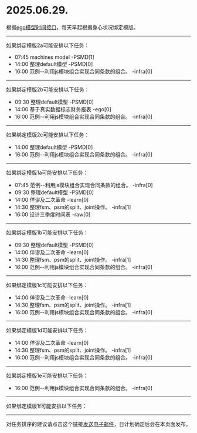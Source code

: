 # 2025.06.29.

根据[ego模型时间接口](https://gitee.com/hyg/blog/blob/master/timeflow.md)，每天早起根据身心状况绑定模版。

---
如果绑定模版2a可能安排以下任务：

- 07:45	machines model -PSMD[1]
- 14:00	整理default模型 -PSMD[0]
- 16:00	范例--利用js模块组合实现合同条款的组合。 -infra[0]

---
如果绑定模版2b可能安排以下任务：

- 09:30	整理default模型 -PSMD[0]
- 14:00	基于真实数据标志财务报表 -ego[0]
- 16:00	范例--利用js模块组合实现合同条款的组合。 -infra[0]

---
如果绑定模版2c可能安排以下任务：

- 14:00	整理default模型 -PSMD[0]
- 16:00	范例--利用js模块组合实现合同条款的组合。 -infra[0]

---
如果绑定模版1a可能安排以下任务：

- 07:45	范例--利用js模块组合实现合同条款的组合。 -infra[0]
- 09:30	整理default模型 -PSMD[0]
- 14:00	佯谬及二次革命 -learn[0]
- 14:30	整理fsm、psm的split、joint操作。 -infra[1]
- 16:00	设计三季度时间表 -raw[0]

---
如果绑定模版1b可能安排以下任务：

- 09:30	整理default模型 -PSMD[0]
- 14:00	佯谬及二次革命 -learn[0]
- 14:30	整理fsm、psm的split、joint操作。 -infra[1]
- 16:00	范例--利用js模块组合实现合同条款的组合。 -infra[0]

---
如果绑定模版1c可能安排以下任务：

- 14:00	佯谬及二次革命 -learn[0]
- 14:30	整理fsm、psm的split、joint操作。 -infra[1]
- 16:00	范例--利用js模块组合实现合同条款的组合。 -infra[0]

---
如果绑定模版1d可能安排以下任务：

- 14:00	佯谬及二次革命 -learn[0]
- 14:30	整理fsm、psm的split、joint操作。 -infra[1]
- 16:00	范例--利用js模块组合实现合同条款的组合。 -infra[0]

---
如果绑定模版1e可能安排以下任务：

- 16:00	范例--利用js模块组合实现合同条款的组合。 -infra[0]

---
如果绑定模版1f可能安排以下任务：


---
对任务排序的建议请点击这个链接<a href="mailto:huangyg@mars22.com?subject=关于2025.06.29.任务排序的建议&body=date: 2025.06.29.%0D%0Afile: ../../blog/release/time/d.20250629.md%0D%0A---请勿修改邮件主题及以上内容---%0D%0A">发送电子邮件</a>，日计划确定后会在本页面发布。
